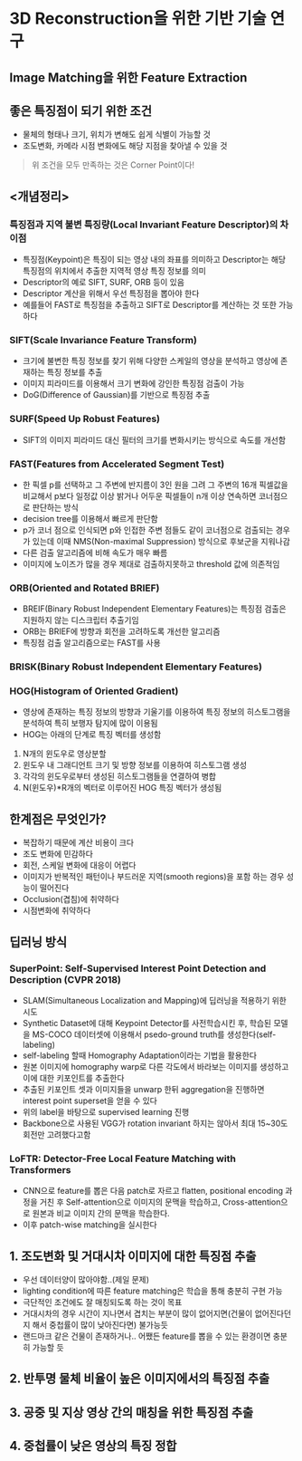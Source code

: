 <!-- ---
layout: default
title: 3D Reconstruction
parent: AI Research
nav_order: 2
---

RESEARCH
{: .label .label-yellow}
ON-PROGRESS
{: .label .label-green} -->

# 3D Reconstruction을 위한 기반 기술 연구

## Image Matching을 위한 Feature Extraction

## 좋은 특징점이 되기 위한 조건
- 물체의 형태나 크기, 위치가 변해도 쉽게 식별이 가능할 것
- 조도변화, 카메라 시점 변화에도 해당 지점을 찾아낼 수 있을 것
> 위 조건을 모두 만족하는 것은 Corner Point이다!

## <개념정리>
### 특징점과 지역 불변 특징량(Local Invariant Feature Descriptor)의 차이점
- 특징점(Keypoint)은 특징이 되는 영상 내의 좌표를 의미하고 Descriptor는 해당 특징점의 위치에서 추출한 지역적 영상 특징 정보를 의미
- Descriptor의 예로 SIFT, SURF, ORB 등이 있음
- Descriptor 계산을 위해서 우선 특징점을 뽑아야 한다
- 예를들어 FAST로 특징점을 추출하고 SIFT로 Descriptor를 계산하는 것 또한 가능하다

### SIFT(Scale Invariance Feature Transform)
- 크기에 불변한 특징 정보를 찾기 위해 다양한 스케일의 영상을 분석하고 영상에 존재하는 특징 정보를 추출
- 이미지 피라미드를 이용해서 크기 변화에 강인한 특징점 검출이 가능
- DoG(Difference of Gaussian)를 기반으로 특징점 추출

### SURF(Speed Up Robust Features)
- SIFT의 이미지 피라미드 대신 필터의 크기를 변화시키는 방식으로 속도를 개선함

### FAST(Features from Accelerated Segment Test)
- 한 픽셀 p를 선택하고 그 주변에 반지름이 3인 원을 그려 그 주변의 16개 픽셀값을 비교해서 p보다 일정값 이상 밝거나 어두운 픽셀들이 n개 이상 연속하면 코너점으로 판단하는 방식
- decision tree를 이용해서 빠르게 판단함
- p가 코너 점으로 인식되면 p와 인접한 주변 점들도 같이 코너점으로 검출되는 경우가 있는데 이때 NMS(Non-maximal Suppression) 방식으로 후보군을 지워나감
- 다른 검출 알고리즘에 비해 속도가 매우 빠름
- 이미지에 노이즈가 많을 경우 제대로 검출하지못하고 threshold 값에 의존적임

### ORB(Oriented and Rotated BRIEF)
- BREIF(Binary Robust Independent Elementary Features)는 특징점 검출은 지원하지 않는 디스크립터 추출기임
- ORB는 BRIEF에 방향과 회전을 고려하도록 개선한 알고리즘
- 특징점 검출 알고리즘으로는 FAST를 사용

### BRISK(Binary Robust Independent Elementary Features)

### HOG(Histogram of Oriented Gradient)
- 영상에 존재하는 특징 정보의 방향과 기울기를 이용하여 특징 정보의 히스토그램을 분석하여 특히 보행자 탐지에 많이 이용됨
- HOG는 아래의 단계로 특징 벡터를 생성함
1. N개의 윈도우로 영상분할
2. 윈도우 내 그래디언트 크기 및 방향 정보를 이용하여 히스토그램 생성
3. 각각의 윈도우로부터 생성된 히스토그램들을 연결하여 병합
4. N(윈도우)*R개의 벡터로 이루어진 HOG 특징 벡터가 생성됨

## 한계점은 무엇인가?
- 복잡하기 때문에 계산 비용이 크다
- 조도 변화에 민감하다
- 회전, 스케일 변화에 대응이 어렵다
- 이미지가 반복적인 패턴이나 부드러운 지역(smooth regions)을 포함 하는 경우 성능이 떨어진다
- Occlusion(겹침)에 취약하다
- 시점변화에 취약하다

## 딥러닝 방식
### SuperPoint: Self-Supervised Interest Point Detection and Description (CVPR 2018)
- SLAM(Simultaneous Localization and Mapping)에 딥러닝을 적용하기 위한 시도
- Synthetic Dataset에 대해 Keypoint Detector를 사전학습시킨 후, 학습된 모델을 MS-COCO 데이터셋에 이용해서 psedo-ground truth를 생성한다(self-labeling)
- self-labeling 할때 Homography Adaptation이라는 기법을 활용한다
- 원본 이미지에 homography warp로 다른 각도에서 바라보는 이미지를 생성하고 이에 대한 키포인트를 추출한다
- 추출된 키포인트 셋과 이미지들을 unwarp 한뒤 aggregation을 진행하면 interest point superset을 얻을 수 있다
- 위의 label을 바탕으로 supervised learning 진행
- Backbone으로 사용된 VGG가 rotation invariant 하지는 않아서 최대 15~30도 회전만 고려했다고함

### LoFTR: Detector-Free Local Feature Matching with Transformers
- CNN으로 feature를 뽑은 다음 patch로 자르고 flatten, positional encoding 과정을 거친 후 Self-attention으로 이미지의 문맥을 학습하고, Cross-attention으로 원본과 비교 이미지 간의 문맥을 학습한다.
- 이후 patch-wise matching을 실시한다

## 1. 조도변화 및 거대시차 이미지에 대한 특징점 추출
- 우선 데이터양이 많아야함..(제일 문제)
- lighting condition에 따른 feature matching은 학습을 통해 충분히 구현 가능
- 극단적인 조건에도 잘 매칭되도록 하는 것이 목표
- 거대시차의 경우 시간이 지나면서 겹치는 부분이 많이 없어지면(건물이 없어진다던지 해서 중첩률이 많이 낮아진다면) 불가능듯
- 랜드마크 같은 건물이 존재하거나.. 어쨌든 feature를 뽑을 수 있는 환경이면 충분히 가능할 듯

## 2. 반투명 물체 비율이 높은 이미지에서의 특징점 추출


## 3. 공중 및 지상 영상 간의 매칭을 위한 특징점 추출

## 4. 중첩률이 낮은 영상의 특징 정합
